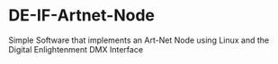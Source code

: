 # DE-IF-Artnet-Node
Simple Software that implements an Art-Net Node using Linux and the Digital Enlightenment DMX Interface
